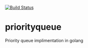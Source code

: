 [![Build Status](https://travis-ci.com/AbhishekBagchi/priorityqueue.svg?token=GGuKjubCYgHZZRYomaqG&branch=master)](https://travis-ci.com/AbhishekBagchi/priorityqueue)
# priorityqueue
Priority queue implimentation in golang
